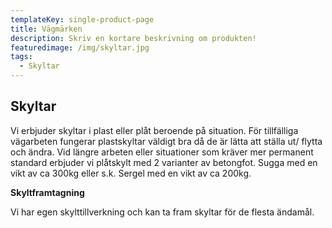 ```yaml
---
templateKey: single-product-page
title: Vägmärken
description: Skriv en kortare beskrivning om produkten!
featuredimage: /img/skyltar.jpg
tags:
  - Skyltar
---
```

## Skyltar

Vi erbjuder skyltar i plast eller plåt beroende på situation. För tillfälliga vägarbeten fungerar plastskyltar väldigt bra då de är lätta att ställa ut/ flytta och ändra. Vid längre arbeten eller situationer som kräver mer permanent standard erbjuder vi plåtskylt med 2 varianter av betongfot. Sugga med en vikt av ca 300kg eller s.k. Sergel med en vikt av ca 200kg.

**Skyltframtagning**

Vi har egen skylttillverkning och kan ta fram skyltar för de flesta ändamål.
